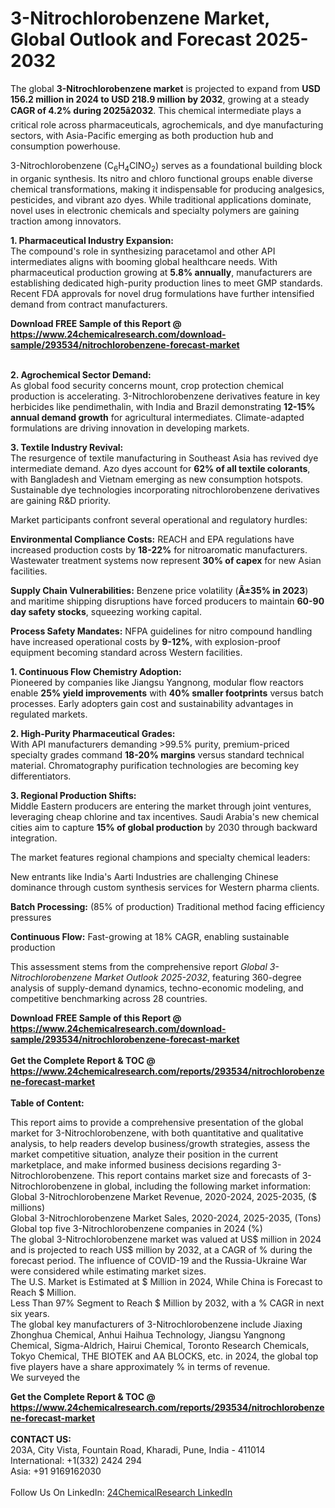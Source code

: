 <h1>3-Nitrochlorobenzene Market, Global Outlook and Forecast 2025-2032</h1><p>The global <strong>3-Nitrochlorobenzene market</strong> is projected to expand from <strong>USD 156.2 million in 2024 to USD 218.9 million by 2032</strong>, growing at a steady <strong>CAGR of 4.2% during 2025â2032</strong>. This chemical intermediate plays a critical role across pharmaceuticals, agrochemicals, and dye manufacturing sectors, with Asia-Pacific emerging as both production hub and consumption powerhouse.</p><p>3-Nitrochlorobenzene (C<sub>6</sub>H<sub>4</sub>ClNO<sub>2</sub>) serves as a foundational building block in organic synthesis. Its nitro and chloro functional groups enable diverse chemical transformations, making it indispensable for producing analgesics, pesticides, and vibrant azo dyes. While traditional applications dominate, novel uses in electronic chemicals and specialty polymers are gaining traction among innovators.</p><p><strong>1. Pharmaceutical Industry Expansion:</strong><br>
The compound's role in synthesizing paracetamol and other API intermediates aligns with booming global healthcare needs. With pharmaceutical production growing at <strong>5.8% annually</strong>, manufacturers are establishing dedicated high-purity production lines to meet GMP standards. Recent FDA approvals for novel drug formulations have further intensified demand from contract manufacturers.</p><div><b>Download FREE Sample of this Report @ 
            <a href="https://www.24chemicalresearch.com/download-sample/293534/nitrochlorobenzene-forecast-market">
            https://www.24chemicalresearch.com/download-sample/293534/nitrochlorobenzene-forecast-market</a></b></div><br><p><strong>2. Agrochemical Sector Demand:</strong><br>
As global food security concerns mount, crop protection chemical production is accelerating. 3-Nitrochlorobenzene derivatives feature in key herbicides like pendimethalin, with India and Brazil demonstrating <strong>12-15% annual demand growth</strong> for agricultural intermediates. Climate-adapted formulations are driving innovation in developing markets.</p><p><strong>3. Textile Industry Revival:</strong><br>
The resurgence of textile manufacturing in Southeast Asia has revived dye intermediate demand. Azo dyes account for <strong>62% of all textile colorants</strong>, with Bangladesh and Vietnam emerging as new consumption hotspots. Sustainable dye technologies incorporating nitrochlorobenzene derivatives are gaining R&amp;D priority.</p><p>Market participants confront several operational and regulatory hurdles:</p><p><strong>Environmental Compliance Costs:</strong> REACH and EPA regulations have increased production costs by <strong>18-22%</strong> for nitroaromatic manufacturers. Wastewater treatment systems now represent <strong>30% of capex</strong> for new Asian facilities.</p><p><strong>Supply Chain Vulnerabilities:</strong> Benzene price volatility (<strong>Â±35% in 2023</strong>) and maritime shipping disruptions have forced producers to maintain <strong>60-90 day safety stocks</strong>, squeezing working capital.</p><p><strong>Process Safety Mandates:</strong> NFPA guidelines for nitro compound handling have increased operational costs by <strong>9-12%</strong>, with explosion-proof equipment becoming standard across Western facilities.</p><p><strong>1. Continuous Flow Chemistry Adoption:</strong><br>
Pioneered by companies like Jiangsu Yangnong, modular flow reactors enable <strong>25% yield improvements</strong> with <strong>40% smaller footprints</strong> versus batch processes. Early adopters gain cost and sustainability advantages in regulated markets.</p><p><strong>2. High-Purity Pharmaceutical Grades:</strong><br>
With API manufacturers demanding &gt;99.5% purity, premium-priced specialty grades command <strong>18-20% margins</strong> versus standard technical material. Chromatography purification technologies are becoming key differentiators.</p><p><strong>3. Regional Production Shifts:</strong><br>
Middle Eastern producers are entering the market through joint ventures, leveraging cheap chlorine and tax incentives. Saudi Arabia's new chemical cities aim to capture <strong>15% of global production</strong> by 2030 through backward integration.</p><p>The market features regional champions and specialty chemical leaders:</p><p>New entrants like India's Aarti Industries are challenging Chinese dominance through custom synthesis services for Western pharma clients.</p><p><strong>Batch Processing:</strong> (85% of production) Traditional method facing efficiency pressures</p><p><strong>Continuous Flow:</strong> Fast-growing at 18% CAGR, enabling sustainable production</p><p>This assessment stems from the comprehensive report <em>Global 3-Nitrochlorobenzene Market Outlook 2025-2032</em>, featuring 360-degree analysis of supply-demand dynamics, techno-economic modeling, and competitive benchmarking across 28 countries.</p><div><b>Download FREE Sample of this Report @ 
            <a href="https://www.24chemicalresearch.com/download-sample/293534/nitrochlorobenzene-forecast-market">
            https://www.24chemicalresearch.com/download-sample/293534/nitrochlorobenzene-forecast-market</a></b></div><br><div><b>Get the Complete Report & TOC @ 
            <a href="https://www.24chemicalresearch.com/reports/293534/nitrochlorobenzene-forecast-market">
            https://www.24chemicalresearch.com/reports/293534/nitrochlorobenzene-forecast-market</a></b></div><br>
            <b>Table of Content:</b><p>This report aims to provide a comprehensive presentation of the global market for 3-Nitrochlorobenzene, with both quantitative and qualitative analysis, to help readers develop business/growth strategies, assess the market competitive situation, analyze their position in the current marketplace, and make informed business decisions regarding 3-Nitrochlorobenzene. This report contains market size and forecasts of 3-Nitrochlorobenzene in global, including the following market information:<br />
Global 3-Nitrochlorobenzene Market Revenue, 2020-2024, 2025-2035, ($ millions)<br />
Global 3-Nitrochlorobenzene Market Sales, 2020-2024, 2025-2035, (Tons)<br />
Global top five 3-Nitrochlorobenzene companies in 2024 (%)<br />
The global 3-Nitrochlorobenzene market was valued at US$ million in 2024 and is projected to reach US$ million by 2032, at a CAGR of % during the forecast period. The influence of COVID-19 and the Russia-Ukraine War were considered while estimating market sizes.<br />
The U.S. Market is Estimated at $ Million in 2024, While China is Forecast to Reach $ Million.<br />
Less Than 97% Segment to Reach $ Million by 2032, with a % CAGR in next six years.<br />
The global key manufacturers of 3-Nitrochlorobenzene include Jiaxing Zhonghua Chemical, Anhui Haihua Technology, Jiangsu Yangnong Chemical, Sigma-Aldrich, Hairui Chemical, Toronto Research Chemicals, Tokyo Chemical, THE BIOTEK and AA BLOCKS, etc. in 2024, the global top five players have a share approximately % in terms of revenue.<br />
We surveyed the </p><div><b>Get the Complete Report & TOC @ 
            <a href="https://www.24chemicalresearch.com/reports/293534/nitrochlorobenzene-forecast-market">
            https://www.24chemicalresearch.com/reports/293534/nitrochlorobenzene-forecast-market</a></b></div><br><b>CONTACT US:</b><br>
            203A, City Vista, Fountain Road, Kharadi, Pune, India - 411014<br>
            International: +1(332) 2424 294<br>
            Asia: +91 9169162030 <br><br>
            Follow Us On LinkedIn: <a href="https://www.linkedin.com/company/24chemicalresearch/">24ChemicalResearch LinkedIn</a>